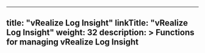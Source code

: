
---
title: "vRealize Log Insight"
linkTitle: "vRealize Log Insight"
weight: 32
description: >
  Functions for managing vRealize Log Insight
---
